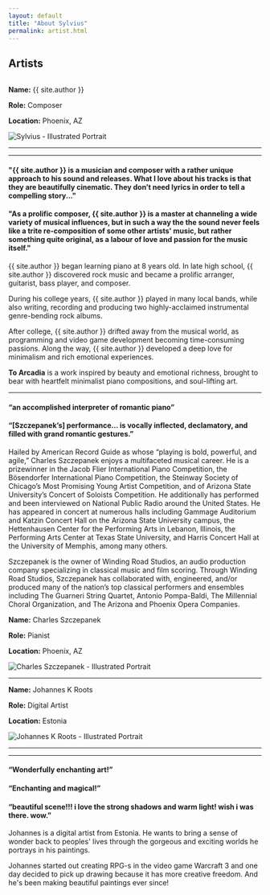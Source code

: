 ```yaml
---
layout: default
title: "About Sylvius"
permalink: artist.html
---
```


<section class="artists">
  <h1 class="title center mt2">Artists</h1>
  <div class="column">
    <section class="artist row no-wrap">
      <div class="card white-bg mobile-hidden character px0 py0">
        <div class="row artist-fact"><p><b>Name:</b> {{ site.author }}</p></div>
        <div class="row artist-fact"><p><b>Role:</b> Composer</p></div>
        <div class="row artist-fact"><p><b>Location:</b> Phoenix, AZ</p></div>
        <div class="character">
          <img src="/images/sylvius-1920.png" alt="Sylvius - Illustrated Portrait"/>
        </div>
        <hr>
      </div>
      <div class="card white-bg p2 post">
        <hr>
        <h4>"{{ site.author }} is a musician and composer with a rather unique approach to his sound and releases. What I love about his tracks is that they are beautifully cinematic. They don’t need lyrics in order to tell a compelling story..."</h4>
        <h4>"As a prolific composer, {{ site.author }} is a master at channeling a wide variety of musical influences, but in such a way the the sound never feels like a trite re-composition of some other artists' music, but rather something quite original, as a labour of love and passion for the music itself."</h4>
        <p>{{ site.author }} began learning piano at 8 years old. In late high school, {{ site.author }} discovered rock music and became a prolific arranger, guitarist, bass player, and composer.</p>
        <p>During his college years, {{ site.author }} played in many local bands, while also writing, recording and producing two highly-acclaimed instrumental genre-bending rock albums.</p>
        <p>After college, {{ site.author }} drifted away from the musical world, as programming and video game development becoming time-consuming passions. Along the way, {{ site.author }} developed a deep love for minimalism and rich emotional experiences.</p>
        <p><b>To Arcadia</b> is a work inspired by beauty and emotional richness, brought to bear with heartfelt minimalist piano compositions, and soul-lifting art.</p>
      </div>
    </section>
    <section class="artist row no-wrap">
      <div class="card white-bg p2 post">
        <hr>        
        <h4>“an accomplished interpreter of romantic piano”</h4> <!-- American Record Guide -->
        <h4>“[Szczepanek’s] performance… is vocally inflected, declamatory, and filled with grand romantic gestures.”</h4> <!-- Fanfare Magazine -->
        <p>Hailed by American Record Guide as whose “playing is bold, powerful, and agile,” Charles Szczepanek enjoys a multifaceted musical career.  He is a prizewinner in the Jacob Flier International Piano Competition, the Bösendorfer International Piano Competition, the Steinway Society of Chicago’s Most Promising Young Artist Competition, and of Arizona State University’s Concert of Soloists Competition.  He additionally has performed and been interviewed on National Public Radio around the United States.  He has appeared in concert at numerous halls including Gammage Auditorium and Katzin Concert Hall on the Arizona State University campus, the Hettenhausen Center for the Performing Arts in Lebanon, Illinois, the Performing Arts Center at Texas State University, and Harris Concert Hall at the University of Memphis, among many others.</p>
        <p>Szczepanek is the owner of Winding Road Studios, an audio production company specializing in classical music and film scoring.  Through Winding Road Studios, Szczepanek has collaborated with, engineered, and/or produced many of the nation’s top classical performers and ensembles including The Guarneri String Quartet, Antonio Pompa-Baldi, The Millennial Choral Organization, and The Arizona and Phoenix Opera Companies.</p>
      </div>
      <div class="card white-bg mobile-hidden character px0 py0">
        <div class="row artist-fact"><p><b>Name:</b> Charles Szczepanek</p></div>
        <div class="row artist-fact"><p><b>Role:</b> Pianist</p></div>
        <div class="row artist-fact"><p><b>Location:</b> Phoenix, AZ</p></div>
        <div class="character">
          <img src="/images/charles.png" alt="Charles Szczepanek - Illustrated Portrait"/>
        </div>
        <hr>
      </div>
    </section>
    <section class="artist row no-wrap">
      <div class="card white-bg mobile-hidden character px0 py0">
        <div class="row artist-fact"><p><b>Name:</b> Johannes K Roots</p></div>
        <div class="row artist-fact"><p><b>Role:</b> Digital Artist</p></div>
        <div class="row artist-fact"><p><b>Location:</b> Estonia</p></div>
        <div class="character flip">
          <img src="/images/johannes.png" alt="Johannes K Roots - Illustrated Portrait"/>
        </div>
        <hr>
      </div>
      <div class="card white-bg p2 post">
        <hr>        
        <h4>“Wonderfully enchanting art!”</h4>
        <h4>“Enchanting and magical!”</h4>
        <h4>“beautiful scene!!! i love the strong shadows and warm light! wish i was there. wow.”</h4>
        <p>Johannes is a digital artist from Estonia. He wants to bring a sense of wonder back to peoples' lives through the gorgeous and exciting worlds he portrays in his paintings.</p> 
        <p>Johannes started out creating RPG-s in the video game Warcraft 3 and one day decided to pick up drawing because it has more creative freedom. And he's been making beautiful paintings ever since!</p>
      </div>
    </section>
  </div>
</div>
